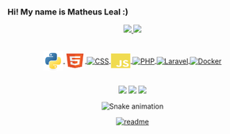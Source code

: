 <h3> Hi! My name is Matheus Leal :) </h3>

<div align="center">
  <a href="https://github.com/mhsle4l">
  <img height="180em" src="https://github-readme-stats.vercel.app/api?username=mhsle4l&show_icons=true&theme=jolly&include_all_commits=true&count_private=true"/>
  <img height="180em" src="https://github-readme-stats.vercel.app/api/top-langs/?username=mhsle4l&layout=compact&langs_count=7&theme=jolly"/>
</div>
 <br>
<div  align="center">
  
  <div style="display: inline_block"><br>
  <img align="center" alt="Python" height="40" width="40" src="https://raw.githubusercontent.com/devicons/devicon/master/icons/python/python-original.svg">
  <img align="center" alt="HTML" height="30" width="40" src="https://raw.githubusercontent.com/devicons/devicon/master/icons/html5/html5-original.svg">
  <img align="center" alt="CSS" height="30" width="40" src="https://cdn.jsdelivr.net/gh/devicons/devicon/icons/css3/css3-original.svg">
  <img align="center" alt="JS" height="30" width="40" src="https://raw.githubusercontent.com/devicons/devicon/master/icons/javascript/javascript-plain.svg">
  <img align="center" alt="PHP" height="40" width="50" src="https://cdn.jsdelivr.net/gh/devicons/devicon/icons/php/php-original.svg">
  <img align="center" alt="Laravel" height="30" width="40" src="https://cdn.jsdelivr.net/gh/devicons/devicon/icons/laravel/laravel-plain.svg">
  <img align="center" alt="Docker" height="50" width="50" src="https://cdn.jsdelivr.net/gh/devicons/devicon/icons/docker/docker-original.svg">
    
</div>

##

<div>
  <a href="https://www.linkedin.com/in/matheus-leal-oliveir/" target="_blank"><img src="https://img.shields.io/badge/-LinkedIn-%230077B5?style=for-the-badge&logo=linkedin&logoColor=white" target="_blank"></a>
  <a href="matlealoliveira@gmail.com" target="_blank"><img src="https://img.shields.io/badge/-Gmail-%23333?style=for-the-badge&logo=gmail&logoColor=white" target="_blank"></a>
  <a href="https://www.instagram.com/lee.al_/" target="_blank"><img src="https://img.shields.io/badge/-Instagram-%23E4405F?style=for-the-badge&logo=instagram&logoColor=white" target="_blank"></a>
 
  ![Snake animation](https://github.com/mhsle4l/mhsle4l/blob/output/github-contribution-grid-snake.svg)
 
</div>
 
[![readme](https://github-readme-stats.vercel.app/api/pin/?username=mhsle4l&repo=mhsle4l&theme=jolly)](https://github.com/mhsle4l/mhsle4l)
